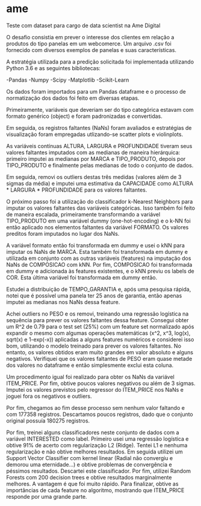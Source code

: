 # ame
Teste com dataset para cargo de data scientist na Ame Digital

O desafio consistia em prever o interesse dos clientes em relação a produtos do tipo panelas em um webcomerce. Um arquivo .csv foi fornecido com diversos exemplos de panelas e suas características.

A estratégia utilizada para a predição solicitada foi implementada utilizando Python 3.6 e as seguintes bibliotecas:

-Pandas
-Numpy
-Scipy
-Matplotlib
-Scikit-Learn

Os dados foram importados para um Pandas dataframe e o processo de normatização dos dados foi feito em diversas etapas. 

Primeiramente, variáveis que deveriam ser do tipo categórica estavam com formato genérico (object) e foram padronizadas e convertidas.

Em seguida, os registros faltantes (NaNs) foram avaliados e estratégias de visualização foram empregadas utlizando-se scatter plots e violinplots.

As variáveis contínuas ALTURA, LARGURA e PROFUNDIDADE tiveram seus valores faltantes imputados com as medianas de maneira hierárquica: primeiro imputei as medianas por MARCA e TIPO_PRODUTO, depois por TIPO_PRODUTO e finalmente pelas medianas de todo o conjunto de dados.

Em seguida, removi os outliers destas três medidas (valores além de 3 sigmas da média) e imputei uma estimativa da CAPACIDADE como ALTURA * LARGURA * PROFUNDIDADE para os valores faltantes.

O próximo passo foi a utilização do classificador k-Nearest Neighbors para imputar os valores faltantes das variáveis categóricas. Isso também foi feito de maneira escalada, primeiramente transformando a variável TIPO_PRODUTO em uma variável dummy (one-hot-encoding) e o k-NN foi então aplicado nos elementos faltantes da variável FORMATO. Os valores preditos foram imputados no lugar dos NaNs.

A variável formato então foi transformada em dummy e usei o kNN para imputar os NaNs de MARCA. Esta também foi transformada em dummy e utilizada em conjunto com as outras variáveis (features) na imputação dos NaNs de COMPOSICAO com kNN. Por fim, COMPOSICAO foi transformada em dummy e adicionada às features existentes, e o kNN previu os labels de COR. Esta última variável foi transformada em dummy então.

Estudei a distribuição de TEMPO_GARANTIA e, após uma pesquisa rápida, notei que é possível uma panela ter 25 anos de garantia, então apenas imputei as medianas nos NaNs dessa feature.

Achei outliers no PESO e os removi, treinando uma regressão logística na sequência para prever os valores faltantes dessa feature. Consegui obter um R^2 de 0.79 para o test set (25%) com um feature set normalizado após expandir o mesmo com algumas operações matemáticas (x^2, x^3, log(x), sqrt(x) e 1-exp(-x)) aplicadas a alguns features numéricos e considerei isso bom, utilizando o modelo treinado para prever os valores faltantes. No entanto, os valores obtidos eram muito grandes em valor absoluto e alguns negativos. Verifiquei que os valores faltantes de PESO eram quase metade dos valores no dataframe e então simplesmente exclui esta coluna.

Um procedimento igual foi realizado para obter os NaNs da variável ITEM_PRICE. Por fim, obtive poucos valores negativos ou além de 3 sigmas. Imputei os valores previstos pelo regressor do ITEM_PRICE nos NaNs e joguei fora os negativos e outliers.

Por fim, chegamos ao fim desse processo sem nenhum valor faltando e com 177358 registros. Descartamos poucos registros, dado que o conjunto original possuía 180275 registros.

Por fim, treinei alguns classificadores neste conjunto de dados com a variável INTERESTED como label. Primeiro usei uma regressão logística e obtive 91% de acerto com regularização L2 (Ridge). Tentei L1 e nenhuma regularização e não obtive melhores resultados. Em seguida utilizei um Support Vector Classifier com kernel linear (Radial não convergiu e demorou uma eternidade...) e obtive problemas de convergência e péssimos resultados. Descartei este classificador. Por fim, utilizei Random Forests com 200 decision trees e obtive resultados marginalmente melhores. A vantagem é que foi muito rápido. Para finalizar, obtive as importâncias de cada feature no algoritmo, mostrando que ITEM_PRICE responde por uma grande parte.
